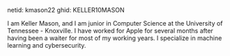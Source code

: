 netid: kmason22
ghid: KELLER10MASON

I am Keller Mason, and I am junior in Computer Science at the University of Tennessee - Knoxville. I have worked for Apple for several months after
having been a waiter for most of my working years. I specialize in machine
learning and cybersecurity.

